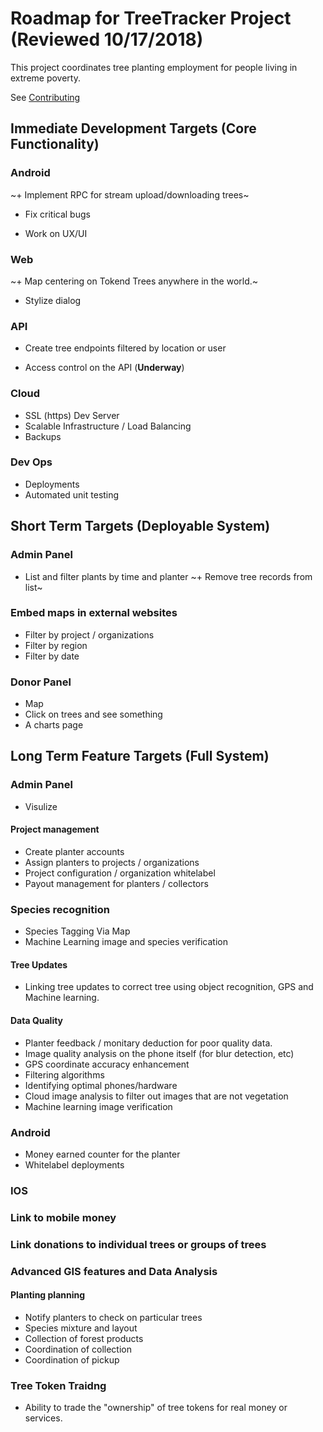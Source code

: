 # Roadmap for TreeTracker Project (Reviewed 10/17/2018)

This project coordinates tree planting employment for people living in extreme poverty.

See [Contributing](https://github.com/Greenstand/Development-Overview/blob/master/Contributing.md) 

## Immediate Development Targets (Core Functionality)

### Android

~+ Implement RPC for stream upload/downloading trees~

+ Fix critical bugs

+ Work on UX/UI


### Web

~+ Map centering on Tokend Trees anywhere in the world.~

+ Stylize dialog


### API

+ Create tree endpoints filtered by location or user

+ Access control on the API  (**Underway**)


### Cloud

+ SSL (https) Dev Server
+ Scalable Infrastructure / Load Balancing
+ Backups

### Dev Ops
+ Deployments
+ Automated unit testing

## Short Term Targets (Deployable System)

### Admin Panel
+ List and filter plants by time and planter
~+ Remove tree records from list~

### Embed maps in external websites
+ Filter by project / organizations
+ Filter by region
+ Filter by date

### Donor Panel 
+ Map
+ Click on trees and see something
+ A charts page

## Long Term Feature Targets  (Full System)

### Admin Panel

+ Visulize 

#### Project management
+ Create planter accounts
+ Assign planters to projects / organizations
+ Project configuration / organization whitelabel
+ Payout management for planters / collectors

### Species recognition
+ Species Tagging Via Map
+ Machine Learning image and species verification

#### Tree Updates
+ Linking tree updates to correct tree using object recognition, GPS and Machine learning.

#### Data Quality
+ Planter feedback / monitary deduction for poor quality data.
+ Image quality analysis on the phone itself (for blur detection, etc)
+ GPS coordinate accuracy enhancement
+ Filtering algorithms
+ Identifying optimal phones/hardware 
+ Cloud image analysis to filter out images that are not vegetation
+ Machine learning image verification

### Android
+ Money earned counter for the planter
+ Whitelabel deployments

### IOS

### Link to mobile money

### Link donations to individual trees or groups of trees

### Advanced GIS features and Data Analysis

#### Planting planning
+ Notify planters to check on particular trees
+ Species mixture and layout
+ Collection of forest products
+ Coordination of collection
+ Coordination of pickup

### Tree Token Traidng
+ Ability to trade the "ownership" of tree tokens for real money or services.
